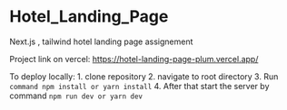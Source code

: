 # Hotel_Landing_Page
 Next.js , tailwind hotel landing page assignement

Project link on vercel: https://hotel-landing-page-plum.vercel.app/

To deploy locally: 1. clone repository
                   2. navigate to root directory
                   3. Run  ```command npm install or yarn install```
                   4. After that start the server by command 
                   ```npm run dev or yarn dev```
